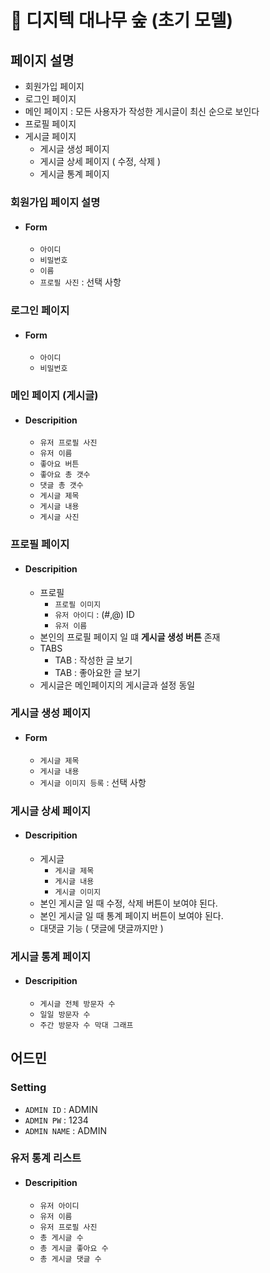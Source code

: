 # 🎋 디지텍 대나무 숲 (초기 모델)

## 페이지 설명 
- 회원가입 페이지
- 로그인 페이지 
- 메인 페이지 : 모든 사용자가 작성한 게시글이 최신 순으로 보인다
- 프로필 페이지 
- 게시글 페이지
    - 게시글 생성 페이지
    - 게시글 상세 페이지 ( 수정, 삭제 )
    - 게시글 통계 페이지 

### 회원가입 페이지 설명 

- #### Form
    - `아이디`
    - `비밀번호`
    - `이름`
    - `프로필 사진` : 선택 사항


### 로그인 페이지 

- #### Form 
    - `아이디`
    - `비밀번호`


### 메인 페이지 (게시글)

- #### Descripition
    - `유저 프로필 사진`
    - `유저 이름`
    - `좋아요 버튼`
    - `좋아요 총 갯수`
    - `댓글 총 갯수`
    - `게시글 제목`
    - `게시글 내용`
    - `게시글 사진`


### 프로필 페이지 

- #### Descripition
    - 프로필 
        - `프로필 이미지`
        - `유저 아이디` : (#,@) ID
        - `유저 이름`
    - 본인의 프로필 페이지 일 떄 **게시글 생성 버튼** 존재 
    - TABS 
        - TAB : 작성한 글 보기 
        - TAB : 좋아요한 글 보기
    - 게시글은 메인페이지의 게시글과 설정 동일


### 게시글 생성 페이지 

- #### Form 
    - `게시글 제목`
    - `게시글 내용`
    - `게시글 이미지 등록` : 선택 사항

### 게시글 상세 페이지

- #### Descripition
    - 게시글
        - `게시글 제목`
        - `게시글 내용`
        - `게시글 이미지`
    - 본인 게시글 일 때 수정, 삭제 버튼이 보여야 된다.
    - 본인 게시글 일 때 통계 페이지 버튼이 보여야 된다.
    - 대댓글 기능 ( 댓글에 댓글까지만 )


### 게시글 통계 페이지

- #### Descripition
    - `게시글 전체 방문자 수`
    - `일일 방문자 수`
    - `주간 방문자 수 막대 그래프`


## 어드민 

### Setting
- `ADMIN ID` : ADMIN
- `ADMIN PW` : 1234
- `ADMIN NAME` : ADMIN


### 유저 통계 리스트

- #### Descripition
    - `유저 아이디`
    - `유저 이름`
    - `유저 프로필 사진`
    - `총 게시글 수`
    - `총 게시글 좋아요 수` 
    - `총 게시글 댓글 수`
